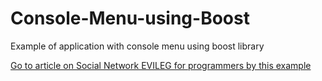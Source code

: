 # Console-Menu-using-Boost

Example of application with console menu using boost library

[Go to article on Social Network EVILEG for programmers by this example](https://evileg.com/en/post/422/)
